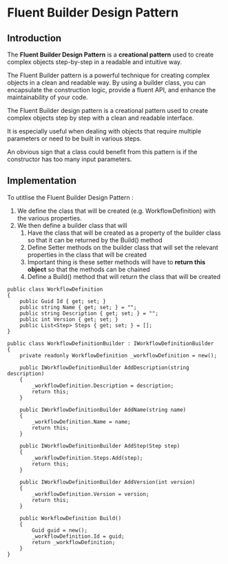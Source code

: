 # Fluent Builder Design Pattern

## Introduction

The **Fluent Builder Design Pattern** is a **creational pattern** used to create complex objects step-by-step in a readable and intuitive way. 

The Fluent Builder pattern is a powerful technique for creating complex objects in a clean and readable way. By using a builder class, you can encapsulate the construction logic, provide a fluent API, and enhance the maintainability of your code.

The Fluent Builder design pattern is a creational pattern used to create complex objects step by step with a clean and readable interface.

It is especially useful when dealing with objects that require multiple parameters or need to be built in various steps. 

An obvious sign that a class could benefit from this pattern is if the constructor has too many input parameters.

## Implementation

To utitlise the Fluent Builder Design Pattern :
1. We define the class that will be created (e.g. WorkflowDefinition) with the various properties.
2. We then define a builder class that will
	1. Have the class that will be created as a property of the builder class so that it can be returned by the Build() method
	2. Define Setter methods on the builder class that will set the relevant properties in the class that will be created 
	3. Important thing is these setter methods will have to **return this object** so that the methods can be chained
	4. Define a Build() method that will return the class that will be created

```
public class WorkflowDefinition
{
    public Guid Id { get; set; }
    public string Name { get; set; } = "";
    public string Description { get; set; } = "";
    public int Version { get; set; }
    public List<Step> Steps { get; set; } = [];
}

public class WorkflowDefinitionBuilder : IWorkflowDefinitionBuilder
{
    private readonly WorkflowDefinition _workflowDefinition = new();

    public IWorkflowDefinitionBuilder AddDescription(string description)
    {
        _workflowDefinition.Description = description;
        return this;
    }

    public IWorkflowDefinitionBuilder AddName(string name)
    {
        _workflowDefinition.Name = name;
        return this;
    }

    public IWorkflowDefinitionBuilder AddStep(Step step)
    {
        _workflowDefinition.Steps.Add(step);
        return this;
    }

    public IWorkflowDefinitionBuilder AddVersion(int version)
    {
        _workflowDefinition.Version = version;
        return this;
    }

    public WorkflowDefinition Build()
    {
        Guid guid = new();
        _workflowDefinition.Id = guid;
        return _workflowDefinition;
    }
}
```